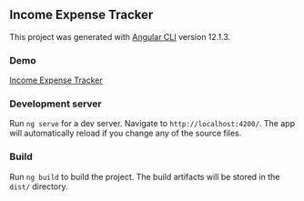 ## Income Expense Tracker

This project was generated with [Angular CLI](https://github.com/angular/angular-cli) version 12.1.3.

### Demo

[Income Expense Tracker](https://payal033.github.io/Income-Expense-Tracker/)

### Development server

Run `ng serve` for a dev server. Navigate to `http://localhost:4200/`. The app will automatically reload if you change any of the source files.

### Build

Run `ng build` to build the project. The build artifacts will be stored in the `dist/` directory.
